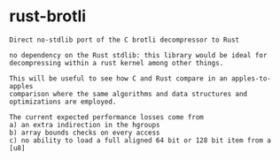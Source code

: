 # rust-brotli

    Direct no-stdlib port of the C brotli decompressor to Rust
    
    no dependency on the Rust stdlib: this library would be ideal for decompressing within a rust kernel among other things.
    
    This will be useful to see how C and Rust compare in an apples-to-apples
    comparison where the same algorithms and data structures and
    optimizations are employed.
    
    The current expected performance losses come from
    a) an extra indirection in the hgroups
    b) array bounds checks on every access
    c) no ability to load a full aligned 64 bit or 128 bit item from a [u8]
